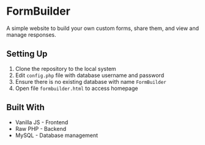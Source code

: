 # FormBuilder

A simple website to build your own custom forms, share them, and view and manage responses.

## Setting Up

1. Clone the repository to the local system
2. Edit ```config.php``` file with database username and password
3. Ensure there is no existing database with name ```FormBuilder```
4. Open file ```formbuilder.html``` to access homepage

## Built With

* Vanilla JS - Frontend
* Raw PHP - Backend
* MySQL - Database management
